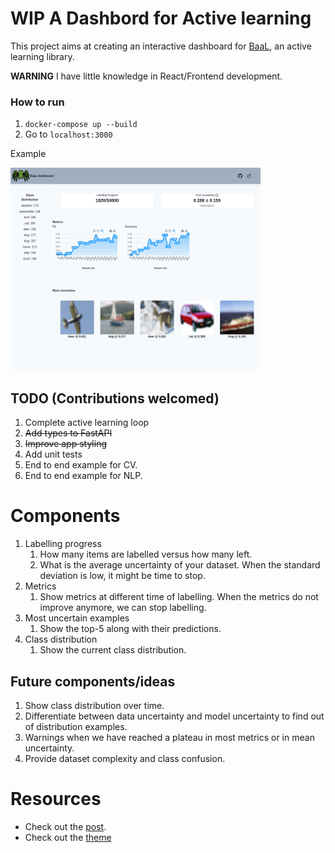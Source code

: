 # **WIP** A Dashbord for Active learning 

This project aims at creating an interactive dashboard for [BaaL](https://github.com/ElementAI/baal), an active learning library. 

**WARNING** I have little knowledge in React/Frontend development.

### How to run

1. `docker-compose up --build`
2. Go to `localhost:3000`


Example

<img src="images/cifar10.png" width=400>

## TODO (Contributions welcomed)

1. Complete active learning loop
2. ~~Add types to FastAPI~~
3. ~~Improve app styling~~
4. Add unit tests
5. End to end example for CV.
6. End to end example for NLP.

# Components

1. Labelling progress
   1. How many items are labelled versus how many left.
   2. What is the average uncertainty of your dataset. When the standard deviation is low, it might be time to stop.
2. Metrics
    1. Show metrics at different time of labelling. When the metrics do not improve anymore, we can stop labelling.
3. Most uncertain examples
    1. Show the top-5 along with their predictions.
4. Class distribution
    1. Show the current class distribution.


## Future components/ideas
1. Show class distribution over time.
2. Differentiate between data uncertainty and model uncertainty to find out of distribution examples.
3. Warnings when we have reached a plateau in most metrics or in mean uncertainty.
4. Provide dataset complexity and class confusion.

# Resources

* Check out the [post](https://testdriven.io/blog/fastapi-react/).
* Check out the [theme](https://demos.creative-tim.com/docs-purity-ui-dashboard)